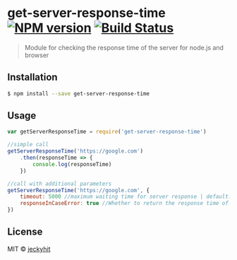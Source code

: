 # get-server-response-time [![NPM version](https://badge.fury.io/js/get-server-response-time.svg)](https://npmjs.org/package/get-server-response-time) [![Build Status](https://travis-ci.org/jeckyhit/get-server-response-time.svg?branch=master)](https://travis-ci.org/jeckyhit/get-server-response-time)

> Module for checking the response time of the server for node.js and browser

## Installation

```sh
$ npm install --save get-server-response-time
```

## Usage

```js
var getServerResponseTime = require('get-server-response-time')

//simple call
getServerResponseTime('https://google.com')
    .then(responseTime => {
        console.log(responseTime)
    })

//call with additional parameters
getServerResponseTime('https://google.com', {
    timeout: 5000 //maximum waiting time for server response | default: 5000
    responseInCaseError: true //Whether to return the response time of the server in case of an error | default: true
})
```

## License

MIT © [jeckyhit](https://github.com/jeckyhit)
